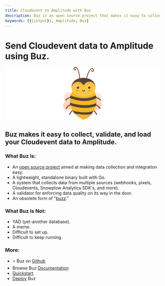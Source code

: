 ```yaml
---
title: Cloudevent to Amplitude with Buz
description: Buz is an open source project that makes it easy to collect, validate, and load Cloudevent data to Amplitude.
keywords: [{{intput}}, Amplitude, Buz]
---
```


# Send Cloudevent data to Amplitude using Buz.

![buzz](../../../static/img/buzz.png)


## Buz makes it easy to collect, validate, and load your Cloudevent data to Amplitude.


### What Buz Is:

- An [open source project](https://github.com/silverton-io/buz) aimed at making data collection and integration easy.
- A lightweight, standalone binary built with Go.
- A system that collects data from multiple sources (webhooks, pixels, Cloudevents, Snowplow Analytics SDK's, and more).
- A validator for enforcing data quality on its way in the door.
- An obsolete form of "[buzz](https://www.merriam-webster.com/dictionary/buzz)."


### What Buz Is Not:

- YAD (yet-another database).
- A meme.
- Difficult to set up.
- Difficult to keep running.


### More:
- ⭐ Buz on [Github](https://github.com/silverton-io/buz)
- Browse Buz [Documentation](/)
- [Quickstart](/examples/quickstart)
- [Deploy](category/deploying-buz) Buz
